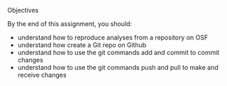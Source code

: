 Objectives

By the end of this assignment, you should:

- understand how to reproduce analyses from a repository on OSF
- understand how create a Git repo on Github
- understand how to use the git commands add and commit to commit changes
- understand how to use the git commands push and pull to make and receive changes

